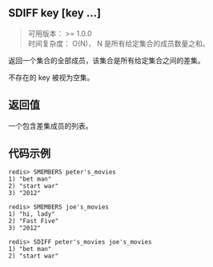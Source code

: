 ## SDIFF key [key …]
>可用版本： >= 1.0.0 <br/>
>时间复杂度： O(N)， N 是所有给定集合的成员数量之和。

返回一个集合的全部成员，该集合是所有给定集合之间的差集。

不存在的 key 被视为空集。



## 返回值

一个包含差集成员的列表。

## 代码示例

```shell script
redis> SMEMBERS peter's_movies
1) "bet man"
2) "start war"
3) "2012"

redis> SMEMBERS joe's_movies
1) "hi, lady"
2) "Fast Five"
3) "2012"

redis> SDIFF peter's_movies joe's_movies
1) "bet man"
2) "start war"
```